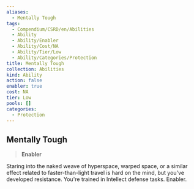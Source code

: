```yaml
---
aliases:
  - Mentally Tough
tags:
  - Compendium/CSRD/en/Abilities
  - Ability
  - Ability/Enabler
  - Ability/Cost/NA
  - Ability/Tier/Low
  - Ability/Categories/Protection
title: Mentally Tough
collection: Abilities
kind: Ability
action: false
enabler: true
cost: NA
tier: Low
pools: []
categories:
  - Protection
---
```

## Mentally Tough  
>**Enabler**
  
Staring into the naked weave of hyperspace, warped space, or a similar effect related to faster-than-light travel is hard on the mind, but you've developed resistance. You're trained in Intellect defense tasks. Enabler.